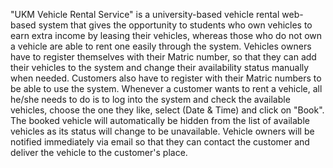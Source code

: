 "UKM Vehicle Rental Service" is a university-based vehicle rental web-based system that gives the opportunity to students who own vehicles to 
earn extra income by leasing their vehicles, whereas those who do not own a vehicle are able to rent one easily through the system.
Vehicles owners have to register themselves with their Matric number, so that they can add their vehicles to the system and change their 
availability status manually when needed. Customers also have to register with their Matric numbers to be able to use the system. Whenever 
a customer wants to rent a vehicle, all he/she needs to do is to log into the system and check the available vehicles, choose the one they like,
select (Date & Time) and click on "Book". The booked vehicle will automatically be hidden from the list of available vehicles as its status will 
change to be unavailable. Vehicle owners will be notified immediately via email so that they can contact the customer and deliver the vehicle to 
the customer's place. 
